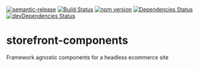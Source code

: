 [![semantic-release](https://img.shields.io/badge/%20%20%F0%9F%93%A6%F0%9F%9A%80-semantic--release-e10079.svg)](https://github.com/semantic-release/semantic-release)
[![Build Status](https://travis-ci.org/amclin/storefront-components.svg?branch=master)](https://travis-ci.org/amclin/storefront-components)
[![npm version](https://badge.fury.io/js/storefront-components.svg)](https://badge.fury.io/js/storefront-components)
[![Dependencies Status](https://david-dm.org/amclin/storefront-components/status.svg)](https://david-dm.org/amclin/storefront-components)
[![devDependencies Status](https://david-dm.org/amclin/storefront-components/dev-status.svg)](https://david-dm.org/amclin/storefront-components?type=dev)

# storefront-components

Framework agnostic components for a headless ecommerce site
